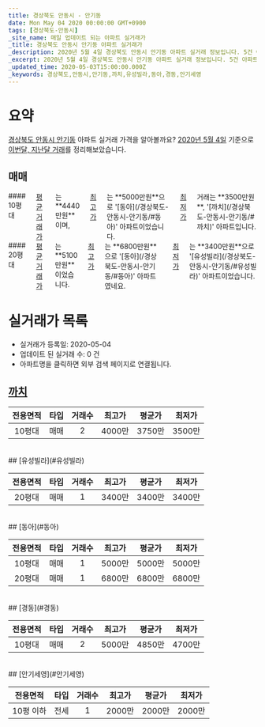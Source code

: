 ```yaml
---
title: 경상북도 안동시 - 안기동
date: Mon May 04 2020 00:00:00 GMT+0900
tags: [경상북도-안동시]
_site_name: 매일 업데이트 되는 아파트 실거래가
_title: 경상북도 안동시 안기동 아파트 실거래가
_description: 2020년 5월 4일 경상북도 안동시 안기동 아파트 실거래 정보입니다. 5건 아파트 정보가 있습니다.
_excerpt: 2020년 5월 4일 경상북도 안동시 안기동 아파트 실거래 정보입니다. 5건 아파트 정보가 있습니다.
_updated_time: 2020-05-03T15:00:00.000Z
_keywords: 경상북도,안동시,안기동,까치,유성빌라,동아,경동,안기세영
---
```





# 요약
<ins>경상북도 안동시 안기동</ins> 아파트 실거래 가격을 알아볼까요? <ins>2020년 5월 4일</ins> 기준으로 <ins>이번달, 지난달 거래</ins>를 정리해보았습니다.

## 매매
<div class="container">
<div class="six columns" markdown="1">
#### 10평대
<ins>평균 거래가</ins>는 **4440만원**이며, <ins>최고가</ins>는 **5000만원**으로 '[동아](/경상북도-안동시-안기동/#동아)' 아파트이었습니다. <ins>최저가</ins> 거래는 **3500만원**, '[까치](/경상북도-안동시-안기동/#까치)' 아파트입니다.
</div>
<div class="six columns" markdown="1">
#### 20평대
<ins>평균 거래가</ins>는 **5100만원**이었습니다. <ins>최고가</ins>는 **6800만원**으로 '[동아](/경상북도-안동시-안기동/#동아)' 아파트였네요. <ins>최저가</ins>는 **3400만원**으로 '[유성빌라](/경상북도-안동시-안기동/#유성빌라)' 아파트이었습니다.
</div>
</div>



# 실거래가 목록
- 실거래가 등록일: 2020-05-04
- 업데이트 된 실거래 수: 0 건
- 아파트명을 클릭하면 외부 검색 페이지로 연결됩니다.

## [까치](#까치)

|전용면적|타입|거래수|최고가|평균가|최저가|
|:---:|:---:|:---:|:---:|:---:|:---:|
|10평대|<span class="deal-type-1">매매</span>|2|4000만|3750만|3500만|

<br/>
## [유성빌라](#유성빌라)

|전용면적|타입|거래수|최고가|평균가|최저가|
|:---:|:---:|:---:|:---:|:---:|:---:|
|20평대|<span class="deal-type-1">매매</span>|1|3400만|3400만|3400만|

<br/>
## [동아](#동아)

|전용면적|타입|거래수|최고가|평균가|최저가|
|:---:|:---:|:---:|:---:|:---:|:---:|
|10평대|<span class="deal-type-1">매매</span>|1|5000만|5000만|5000만|
|20평대|<span class="deal-type-1">매매</span>|1|6800만|6800만|6800만|

<br/>
## [경동](#경동)

|전용면적|타입|거래수|최고가|평균가|최저가|
|:---:|:---:|:---:|:---:|:---:|:---:|
|10평대|<span class="deal-type-1">매매</span>|2|5000만|4850만|4700만|

<br/>
## [안기세영](#안기세영)

|전용면적|타입|거래수|최고가|평균가|최저가|
|:---:|:---:|:---:|:---:|:---:|:---:|
|10평 이하|<span class="deal-type-2">전세</span>|1|2000만|2000만|2000만|

<br/>



